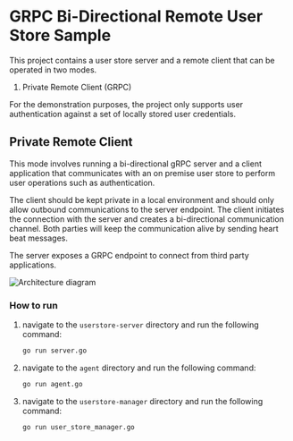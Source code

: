 # GRPC Bi-Directional Remote User Store Sample

This project contains a user store server and a remote client that can be operated in two modes.

1. Private Remote Client (GRPC)

For the demonstration purposes, the project only supports user authentication against a set of locally stored user credentials.

## Private Remote Client

This mode involves running a bi-directional gRPC server and a client application that communicates with an on premise user store to perform user operations such as authentication.

The client should be kept private in a local environment and should only allow outbound communications to the server endpoint. The client initiates the connection with the server and creates a bi-directional communication channel. Both parties will keep the communication alive by sending heart beat messages.

The server exposes a GRPC endpoint to connect from third party applications.

![Architecture diagram](resources/bidi-grpc-architecture.png)

### How to run

1. navigate to the `userstore-server` directory and run the following command:

   ```bash
   go run server.go
   ```
2. navigate to the `agent` directory and run the following command:

   ```bash
   go run agent.go
   ```
3. navigate to the `userstore-manager` directory and run the following command:

   ```bash
   go run user_store_manager.go
   ```